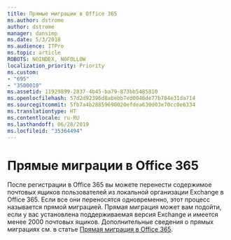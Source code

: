 ```yaml
---
title: Прямые миграции в Office 365
ms.author: dstrome
author: dstrome
manager: dansimp
ms.date: 5/3/2018
ms.audience: ITPro
ms.topic: article
ROBOTS: NOINDEX, NOFOLLOW
localization_priority: Priority
ms.custom:
- "695"
- "3500010"
ms.assetid: 11929899-2837-4b45-ba79-873bb5485810
ms.openlocfilehash: 57d2d92396d8abebb7ed0046de77b784e31da714
ms.sourcegitcommit: 5fb7a4b28859690020efdea630d03e70cc0e6334
ms.translationtype: HT
ms.contentlocale: ru-RU
ms.lasthandoff: 06/28/2019
ms.locfileid: "35364494"
---
```

# <a name="cutover-migrations-to-office-365"></a>Прямые миграции в Office 365

После регистрации в Office 365 вы можете перенести содержимое почтовых ящиков пользователей из локальной организации Exchange в Office 365. Если все они переносятся одновременно, этот процесс называется прямой миграцией. Прямая миграция может вам подойти, если у вас установлена поддерживаемая версия Exchange и имеется менее 2000 почтовых ящиков. Дополнительные сведения о прямых миграциях см. в статье [Прямая миграция в Office 365](https://support.office.com/article/9496e93c-1e59-41a8-9bb3-6e8df0cd81b4.aspx).
  